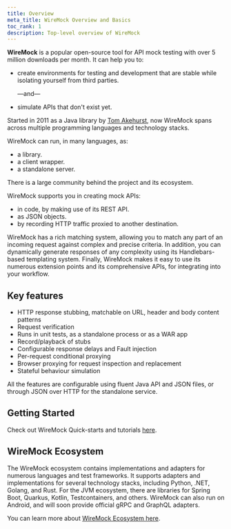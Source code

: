 ```yaml
---
title: Overview
meta_title: WireMock Overview and Basics
toc_rank: 1
description: Top-level overview of WireMock
---
```


**WireMock** is a popular open-source tool for API mock testing
with over 5 million downloads per month.
It can help you to:  

- create environments for testing and development that are stable while isolating yourself from third parties.

	&mdash;and&mdash;

- simulate APIs that don't exist yet. 

Started in 2011 as a Java library by [Tom Akehurst](https://github.com/tomakehurst),
now WireMock spans across multiple programming languages and technology stacks.

WireMock can run, in many languages, as:

- a library.
- a client wrapper.
- a standalone server.

There is a large community behind the project and its ecosystem.

WireMock supports you in creating mock APIs: 

- in code, by making use of its REST API.
- as JSON objects.
- by recording HTTP traffic proxied to another destination.

WireMock has a rich matching system, allowing you to match any part of an incoming request against complex and precise criteria.
In addition, you can dynamically generate responses of any complexity using its Handlebars-based templating system.
Finally, WireMock makes it easy to use its numerous extension points and its comprehensive APIs, for integrating into your workflow.

## Key features

- HTTP response stubbing, matchable on URL, header and body content patterns
- Request verification
- Runs in unit tests, as a standalone process or as a WAR app
- Record/playback of stubs
- Configurable response delays and Fault injection
- Per-request conditional proxying
- Browser proxying for request inspection and replacement
- Stateful behaviour simulation

All the features are configurable using fluent Java API and JSON files,
or through JSON over HTTP for the standalone service.

## Getting Started

Check out WireMock Quick-starts and tutorials [here](./getting-started.md).

## WireMock Ecosystem

The WireMock ecosystem contains implementations and adapters for numerous languages and test frameworks.
It supports adapters and implementations for several technology stacks, including Python, .NET, Golang, and Rust.
For the JVM ecosystem, there are libraries for Spring Boot, Quarkus, Kotlin, Testcontainers, and others.
WireMock can also run on Android, and will soon provide official gRPC and GraphQL adapters.

You can learn more about [WireMock Ecosystem here](https://github.com/wiremock/ecosystem).
